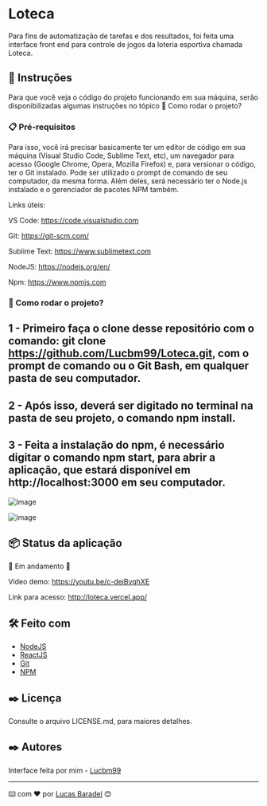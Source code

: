 # Loteca

Para fins de automatização de tarefas e dos resultados, foi feita uma interface front end para controle de jogos da loteria esportiva chamada Loteca. 

## 🚀 Instruções 
Para que você veja o código do projeto funcionando em sua máquina, serão disponibilizadas algumas instruções no tópico 🔧 Como rodar o projeto? 

### 📋 Pré-requisitos
Para isso, você irá precisar basicamente ter um editor de código em sua máquina (Visual Studio Code, Sublime Text, etc), um navegador para acesso (Google Chrome, Opera, Mozilla Firefox) e, para versionar o código, ter o Git instalado. Pode ser utilizado o prompt de comando de seu computador, da mesma forma. Além deles, será necessário ter o Node.js instalado e o gerenciador de pacotes NPM também.

Links úteis: 

VS Code: https://code.visualstudio.com

Git: https://git-scm.com/

Sublime Text: https://www.sublimetext.com

NodeJS: https://nodejs.org/en/

Npm: https://www.npmjs.com

### 🔧 Como rodar o projeto? 

## 1 - Primeiro faça o clone desse repositório com o comando: git clone https://github.com/Lucbm99/Loteca.git, com o prompt de comando ou o Git Bash, em qualquer pasta de seu computador.

## 2 - Após isso, deverá ser digitado no terminal na pasta de seu projeto, o comando npm install.

## 3 - Feita a instalação do npm, é necessário digitar o comando npm start, para abrir a aplicação, que estará disponível em http://localhost:3000 em seu computador.

![image](https://user-images.githubusercontent.com/45500959/123530221-5dc91b80-d6ce-11eb-9ad9-dadf680b2508.png)


![image](https://user-images.githubusercontent.com/45500959/123530229-6d486480-d6ce-11eb-9050-4299bc3be13d.png)


## 📦 Status da aplicação

🚧  Em andamento 🚧

Vídeo demo: https://youtu.be/c-deiBvqhXE

Link para acesso: http://loteca.vercel.app/


## 🛠️ Feito com
* [NodeJS](https://nodejs.org/en/)
* [ReactJS](https://reactjs.org/docs/getting-started.html)
* [Git](https://git-scm.com/downloads)
* [NPM](https://www.npmjs.com/)

## ✒️ Licença 
Consulte o arquivo LICENSE.md, para maiores detalhes.

## ✒️ Autores
Interface feita por mim - [Lucbm99](https://github.com/Lucbm99)



---
⌨️ com ❤️ por [Lucas Baradel](https://github.com/Lucbm99) 😊


